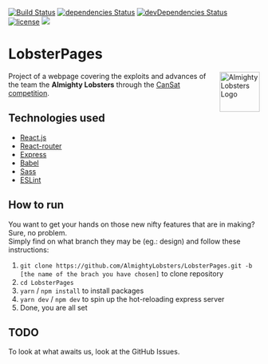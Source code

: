 [![Build Status](https://travis-ci.org/AlmightyLobsters/LobsterPages.svg?branch=master)](https://travis-ci.org/AlmightyLobsters/LobsterPages)
[![dependencies Status](https://david-dm.org/AlmightyLobsters/LobsterPages/status.svg)](https://david-dm.org/AlmightyLobsters/LobsterPages)
[![devDependencies Status](https://david-dm.org/AlmightyLobsters/LobsterPages/dev-status.svg)](https://david-dm.org/AlmightyLobsters/LobsterPages?type=dev)
[![license](https://img.shields.io/github/license/mashape/apistatus.svg)](LICENSE.md)
<a href="https://zenhub.com"><img src="https://raw.githubusercontent.com/ZenHubIO/support/master/zenhub-badge.png"></a>

# LobsterPages

<a href="https://github.com/AlmightyLobsters"><img src="https://cdn.rawgit.com/AlmightyLobsters/LobsterPages/6ed8e2cb/src/assets/imgs/logoRed.svg" alt="Almighty Lobsters Logo" width="80" height="80" align="right"></a>

Project of a webpage covering the exploits and advances of the team the **Almighty Lobsters** through the [CanSat competition](http://www.esero.scientica.cz/cansat).

## Technologies used

* [React.js](https://facebook.github.io/react/)
* [React-router](https://github.com/ReactTraining/react-router)
* [Express](https://expressjs.com)
* [Babel](https://github.com/babel/babel)
* [Sass](http://sass-lang.com/)
* [ESLint](http://eslint.org/)

## How to run

You want to get your hands on those new nifty features that are in making? Sure, no problem.<br>
Simply find on what branch they may be (eg.: design) and follow these instructions:
1. `git clone https://github.com/AlmightyLobsters/LobsterPages.git -b [the name of the brach you have chosen]` to clone repository <br>
2. `cd LobsterPages` <br>
3. `yarn` / `npm install` to install packages <br>
4. `yarn dev` / `npm dev` to spin up the hot-reloading express server <br>
5. Done, you are all set

## TODO
To look at what awaits us, look at the GitHub Issues.
